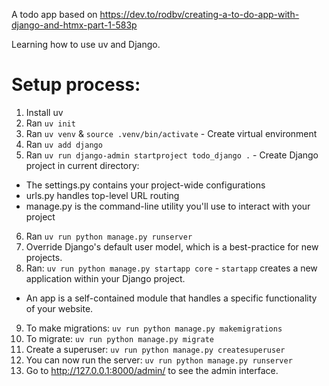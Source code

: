 A todo app based on https://dev.to/rodbv/creating-a-to-do-app-with-django-and-htmx-part-1-583p

Learning how to use uv and Django.

# Setup process:

1. Install uv
2. Ran `uv init`
3. Ran `uv venv` & `source .venv/bin/activate` - Create virtual environment
4. Ran `uv add django`
5. Ran `uv run django-admin startproject todo_django .` - Create Django project in current directory:

- The settings.py contains your project-wide configurations
- urls.py handles top-level URL routing
- manage.py is the command-line utility you'll use to interact with your project

6. Ran `uv run python manage.py runserver`
7. Override Django's default user model, which is a best-practice for new projects.
8. Ran: `uv run python manage.py startapp core` - `startapp` creates a new application within your Django project.

- An app is a self-contained module that handles a specific functionality of your website.

9. To make migrations: `uv run python manage.py makemigrations`
10. To migrate: `uv run python manage.py migrate`
11. Create a superuser: `uv run python manage.py createsuperuser`
12. You can now run the server: `uv run python manage.py runserver`
13. Go to http://127.0.0.1:8000/admin/ to see the admin interface.
